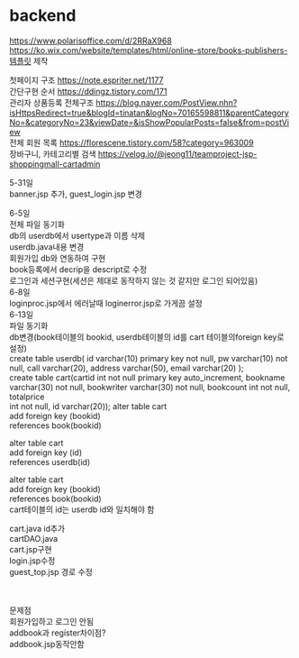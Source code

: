 # backend
https://www.polarisoffice.com/d/2RRaX968
https://ko.wix.com/website/templates/html/online-store/books-publishers-템플릿 제작

첫페이지 구조 https://note.espriter.net/1177
<br>
간단구현 순서 https://ddingz.tistory.com/171
<br>
관리자 상품등록 전체구조 https://blog.naver.com/PostView.nhn?isHttpsRedirect=true&blogId=tinatan&logNo=70165598811&parentCategoryNo=&categoryNo=23&viewDate=&isShowPopularPosts=false&from=postView
<br>
전체 회원 목록 https://florescene.tistory.com/58?category=963009
<br>
장바구니, 카테고리별 검색 https://velog.io/@jeong11/teamproject-jsp-shoppingmall-cartadmin
<br>

5-31일<br>
banner.jsp 추가, guest_login.jsp 변경

6-5일<br>
전체 파일 동기화<br>
db의 userdb에서 usertype과 이름 삭제<br>
userdb.java내용 변경<br>
회원가입 db와 연동하여 구현<br>
book등록에서 decrip을 descript로 수정<br>
로그인과 세션구현(세션은 제대로 동작하지 않는 것 같지만 로그인 되어있음)
<br>
6-8일<br>
loginproc.jsp에서 에러날때 loginerror.jsp로 가게끔 설정
<br>
6-13일<br>
파일 동기화<br>
db변경(book테이블의 bookid, userdb테이블의 id를 cart 테이블의foreign key로 설정)<br>
create table userdb( id varchar(10) primary key not null, pw varchar(10) not null, call varchar(20), address varchar(50), email varchar(20) );<br>
create table cart(cartid int not null primary key auto_increment, bookname varchar(30) not null, bookwriter varchar(30) not null, bookcount int not null, totalprice <br>int not null, id varchar(20));
alter table cart<br>
add foreign key (bookid)<br>
references book(bookid)<br>

alter table cart<br>
add foreign key (id)<br>
references userdb(id)<br>

alter table cart<br>
add foreign key (bookid)<br>
references book(bookid)<br>
cart테이블의 id는 userdb id와 일치해야 함<br>

cart.java id추가<br>
cartDAO.java<br>
cart.jsp구현<br>
login.jsp수정<br>
guest_top.jsp 경로 수정<br>

<br><br>문제점<br>
회원가입하고 로그인 안됨<br>
addbook과 register차이점?<br>
addbook.jsp동작안함<br>
